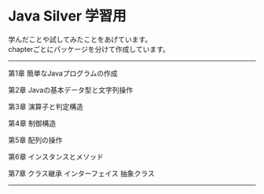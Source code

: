 # Java Silver 学習用
学んだことや試してみたことをあげています。<br>
chapterごとにパッケージを分けて作成しています。

***
第1章 簡単なJavaプログラムの作成

第2章 Javaの基本データ型と文字列操作

第3章 演算子と判定構造

第4章 制御構造

第5章 配列の操作

第6章 インスタンスとメソッド

第7章 クラス継承 インターフェイス 抽象クラス
***
